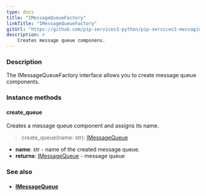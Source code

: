 ```yaml
---
type: docs
title: "IMessageQueueFactory"
linkTitle: "IMessageQueueFactory"
gitUrl: "https://github.com/pip-services3-python/pip-services3-messaging-python"
description: > 
    Creates message queue componens.
---
```


### Description

The IMessageQueueFactory interface allows you to create message queue components.

### Instance methods

#### create_queue

Creates a message queue component and assigns its name.

> create_queue(name: str): [IMessageQueue](../../queues/imessage_queue)

- **name**: str - name of the created message queue.
- **returns**: [IMessageQueue](../../queues/imessage_queue) - message queue


### See also
- #### [IMessageQueue](../../queues/imessage_queue)
